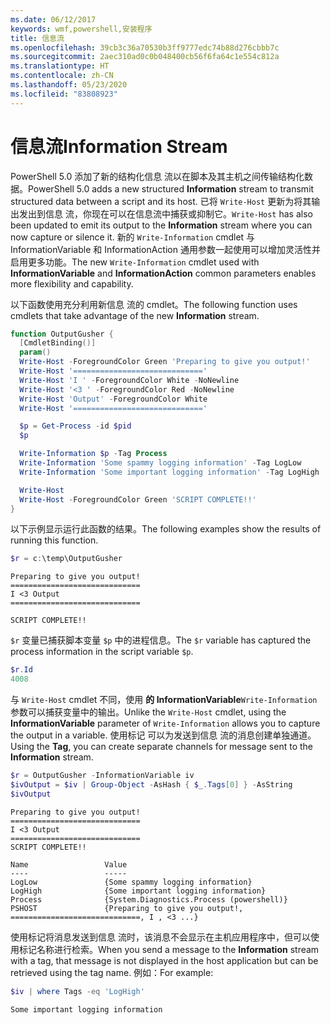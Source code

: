 ```yaml
---
ms.date: 06/12/2017
keywords: wmf,powershell,安装程序
title: 信息流
ms.openlocfilehash: 39cb3c36a70530b3ff9777edc74b88d276cbbb7c
ms.sourcegitcommit: 2aec310ad0c0b048400cb56f6fa64c1e554c812a
ms.translationtype: HT
ms.contentlocale: zh-CN
ms.lasthandoff: 05/23/2020
ms.locfileid: "83808923"
---
```

# <a name="information-stream"></a><span data-ttu-id="e5595-103">信息流</span><span class="sxs-lookup"><span data-stu-id="e5595-103">Information Stream</span></span>

<span data-ttu-id="e5595-104">PowerShell 5.0 添加了新的结构化信息  流以在脚本及其主机之间传输结构化数据。</span><span class="sxs-lookup"><span data-stu-id="e5595-104">PowerShell 5.0 adds a new structured **Information** stream to transmit structured data between a script and its host.</span></span> <span data-ttu-id="e5595-105">已将 `Write-Host` 更新为将其输出发出到信息  流，你现在可以在信息流中捕获或抑制它。</span><span class="sxs-lookup"><span data-stu-id="e5595-105">`Write-Host` has also been updated to emit its output to the **Information** stream where you can now capture or silence it.</span></span> <span data-ttu-id="e5595-106">新的 `Write-Information` cmdlet 与 InformationVariable  和 InformationAction  通用参数一起使用可以增加灵活性并启用更多功能。</span><span class="sxs-lookup"><span data-stu-id="e5595-106">The new `Write-Information` cmdlet used with **InformationVariable** and **InformationAction** common parameters enables more flexibility and capability.</span></span>

<span data-ttu-id="e5595-107">以下函数使用充分利用新信息  流的 cmdlet。</span><span class="sxs-lookup"><span data-stu-id="e5595-107">The following function uses cmdlets that take advantage of the new **Information** stream.</span></span>

```powershell
function OutputGusher {
  [CmdletBinding()]
  param()
  Write-Host -ForegroundColor Green 'Preparing to give you output!'
  Write-Host '============================='
  Write-Host 'I ' -ForegroundColor White -NoNewline
  Write-Host '<3 ' -ForegroundColor Red -NoNewline
  Write-Host 'Output' -ForegroundColor White
  Write-Host '============================='

  $p = Get-Process -id $pid
  $p

  Write-Information $p -Tag Process
  Write-Information 'Some spammy logging information' -Tag LogLow
  Write-Information 'Some important logging information' -Tag LogHigh

  Write-Host
  Write-Host -ForegroundColor Green 'SCRIPT COMPLETE!!'
}
```

<span data-ttu-id="e5595-108">以下示例显示运行此函数的结果。</span><span class="sxs-lookup"><span data-stu-id="e5595-108">The following examples show the results of running this function.</span></span>

```powershell
$r = c:\temp\OutputGusher
```

```Output
Preparing to give you output!
=============================
I <3 Output
=============================

SCRIPT COMPLETE!!
```

<span data-ttu-id="e5595-109">`$r` 变量已捕获脚本变量 `$p` 中的进程信息。</span><span class="sxs-lookup"><span data-stu-id="e5595-109">The `$r` variable has captured the process information in the script variable `$p`.</span></span>

```powershell
$r.Id
4008
```

<span data-ttu-id="e5595-110">与 `Write-Host` cmdlet 不同，使用  **的 InformationVariable**`Write-Information` 参数可以捕获变量中的输出。</span><span class="sxs-lookup"><span data-stu-id="e5595-110">Unlike the `Write-Host` cmdlet, using the **InformationVariable** parameter of `Write-Information` allows you to capture the output in a variable.</span></span> <span data-ttu-id="e5595-111">使用标记  可以为发送到信息  流的消息创建单独通道。</span><span class="sxs-lookup"><span data-stu-id="e5595-111">Using the **Tag**, you can create separate channels for message sent to the **Information** stream.</span></span>

```powershell
$r = OutputGusher -InformationVariable iv
$ivOutput = $iv | Group-Object -AsHash { $_.Tags[0] } -AsString
$ivOutput
```

```Output
Preparing to give you output!
=============================
I <3 Output
=============================
SCRIPT COMPLETE!!

Name                 Value
----                 -----
LogLow               {Some spammy logging information}
LogHigh              {Some important logging information}
Process              {System.Diagnostics.Process (powershell)}
PSHOST               {Preparing to give you output!, =============================, I , <3 ...}
```

<span data-ttu-id="e5595-112">使用标记将消息发送到信息  流时，该消息不会显示在主机应用程序中，但可以使用标记名称进行检索。</span><span class="sxs-lookup"><span data-stu-id="e5595-112">When you send a message to the **Information** stream with a tag, that message is not displayed in the host application but can be retrieved using the tag name.</span></span> <span data-ttu-id="e5595-113">例如：</span><span class="sxs-lookup"><span data-stu-id="e5595-113">For example:</span></span>

```powershell
$iv | where Tags -eq 'LogHigh'
```

```Output
Some important logging information
```
